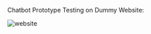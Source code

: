 Chatbot Prototype Testing on Dummy Website:

![website](https://github.com/user-attachments/assets/28a14dfd-1654-42c6-b776-db5674ed33cd)
